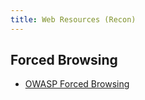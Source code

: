 ```yaml
---
title: Web Resources (Recon)
---
```


## Forced Browsing

* [OWASP Forced
  Browsing](https://owasp.org/www-community/attacks/Forced_browsing)
